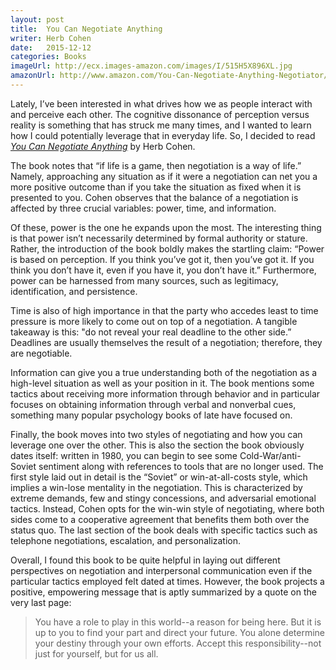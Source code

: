 ```yaml
---
layout: post
title:  You Can Negotiate Anything
writer: Herb Cohen
date:   2015-12-12
categories: Books
imageUrl: http://ecx.images-amazon.com/images/I/515H5X896XL.jpg
amazonUrl: http://www.amazon.com/You-Can-Negotiate-Anything-Negotiator/dp/0553281097
---
```


Lately, I’ve been interested in what drives how we as people interact with and
perceive each other. The cognitive dissonance of perception versus reality is
something that has struck me many times, and I wanted to learn how I could
potentially leverage that in everyday life. So, I decided to read *[You Can
Negotiate Anything](http://www.amazon.com/You-Can-Negotiate-Anything-Negotiator/dp/0553281097)*
by Herb Cohen.

The book notes that “if life is a game, then negotiation is a way of life.”
Namely, approaching any situation as if it were a negotiation can net you a more
positive outcome than if you take the situation as fixed when it is presented to
you. Cohen observes that the balance of a negotiation is affected by three
crucial variables: power, time, and information.

Of these, power is the one he expands upon the most. The interesting thing is
that power isn’t necessarily determined by formal authority or stature. Rather,
the introduction of the book boldly makes the startling claim: “Power is based
on perception. If you think you’ve got it, then you’ve got it. If you think you
don’t have it, even if you have it, you don’t have it.” Furthermore, power can
be harnessed from many sources, such as legitimacy, identification, and persistence.

Time is also of high importance in that the party who accedes least to time
pressure is more likely to come out on top of a negotiation. A tangible takeaway
is this: "do not reveal your real deadline to the other side.” Deadlines are
usually themselves the result of a negotiation; therefore, they are negotiable.

Information can give you a true understanding both of the negotiation as a
high-level situation as well as your position in it. The book mentions some
tactics about receiving more information through behavior and in particular
focuses on obtaining information through verbal and nonverbal cues, something
many popular psychology books of late have focused on.

Finally, the book moves into two styles of negotiating and how you can leverage
one over the other. This is also the section the book obviously dates itself:
written in 1980, you can begin to see some Cold-War/anti-Soviet sentiment along
with references to tools that are no longer used. The first style laid out in
detail is the “Soviet” or win-at-all-costs style, which implies a win-lose
mentality in the negotiation. This is characterized by extreme demands, few and
stingy concessions, and adversarial emotional tactics. Instead, Cohen opts for
the win-win style of negotiating, where both sides come to a cooperative
agreement that benefits them both over the status quo. The last section of
the book deals with specific tactics such as telephone negotiations, escalation,
and personalization.

Overall, I found this book to be quite helpful in laying out different
perspectives on negotiation and interpersonal communication even if the
particular tactics employed felt dated at times. However, the book projects a
positive, empowering message that is aptly summarized by a quote on the very
last page:

> You have a role to play in this world--a reason for being here. But it is up
> to you to find your part and direct your future. You alone determine your
> destiny through your own efforts. Accept this responsibility--not just for
> yourself, but for us all.
